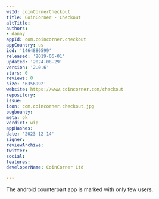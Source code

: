 ```yaml
---
wsId: coinCornerCheckout
title: CoinCorner - Checkout
altTitle: 
authors:
- danny
appId: com.coincorner.checkout
appCountry: us
idd: '1464880599'
released: '2019-06-01'
updated: '2024-08-29'
version: '2.0.6'
stars: 0
reviews: 0
size: '6356992'
website: https://www.coincorner.com/checkout
repository: 
issue: 
icon: com.coincorner.checkout.jpg
bugbounty: 
meta: ok
verdict: wip
appHashes: 
date: '2023-12-14'
signer: 
reviewArchive: 
twitter: 
social: 
features: 
developerName: CoinCorner Ltd

---
```


The android counterpart app is marked with only few users. 